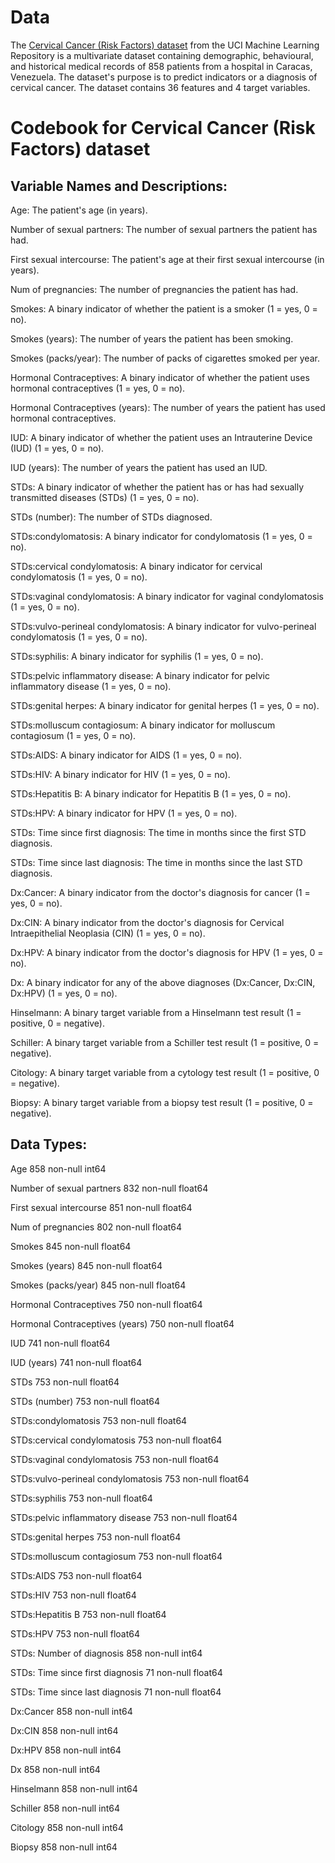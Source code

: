 # Data
The [Cervical Cancer (Risk Factors) dataset](https://archive.ics.uci.edu/dataset/383/cervical+cancer+risk+factors) from the UCI Machine Learning Repository is a multivariate dataset containing demographic, behavioural, and historical medical records of 858 patients from a hospital in Caracas, Venezuela. The dataset's purpose is to predict indicators or a diagnosis of cervical cancer. The dataset contains 36 features and 4 target variables.

# Codebook for Cervical Cancer (Risk Factors) dataset

## Variable Names and Descriptions:

Age: The patient's age (in years).

Number of sexual partners: The number of sexual partners the patient has had.

First sexual intercourse: The patient's age at their first sexual intercourse (in years).

Num of pregnancies: The number of pregnancies the patient has had.

Smokes: A binary indicator of whether the patient is a smoker (1 = yes, 0 = no).

Smokes (years): The number of years the patient has been smoking.

Smokes (packs/year): The number of packs of cigarettes smoked per year.

Hormonal Contraceptives: A binary indicator of whether the patient uses hormonal contraceptives (1 = yes, 0 = no).

Hormonal Contraceptives (years): The number of years the patient has used hormonal contraceptives.

IUD: A binary indicator of whether the patient uses an Intrauterine Device (IUD) (1 = yes, 0 = no).

IUD (years): The number of years the patient has used an IUD.

STDs: A binary indicator of whether the patient has or has had sexually transmitted diseases (STDs) (1 = yes, 0 = no).

STDs (number): The number of STDs diagnosed.

STDs:condylomatosis: A binary indicator for condylomatosis (1 = yes, 0 = no).

STDs:cervical condylomatosis: A binary indicator for cervical condylomatosis (1 = yes, 0 = no).

STDs:vaginal condylomatosis: A binary indicator for vaginal condylomatosis (1 = yes, 0 = no).

STDs:vulvo-perineal condylomatosis: A binary indicator for vulvo-perineal condylomatosis (1 = yes, 0 = no).

STDs:syphilis: A binary indicator for syphilis (1 = yes, 0 = no).

STDs:pelvic inflammatory disease: A binary indicator for pelvic inflammatory disease (1 = yes, 0 = no).

STDs:genital herpes: A binary indicator for genital herpes (1 = yes, 0 = no).

STDs:molluscum contagiosum: A binary indicator for molluscum contagiosum (1 = yes, 0 = no).

STDs:AIDS: A binary indicator for AIDS (1 = yes, 0 = no).

STDs:HIV: A binary indicator for HIV (1 = yes, 0 = no).

STDs:Hepatitis B: A binary indicator for Hepatitis B (1 = yes, 0 = no).

STDs:HPV: A binary indicator for HPV (1 = yes, 0 = no).

STDs: Time since first diagnosis: The time in months since the first STD diagnosis.

STDs: Time since last diagnosis: The time in months since the last STD diagnosis.

Dx:Cancer: A binary indicator from the doctor's diagnosis for cancer (1 = yes, 0 = no).

Dx:CIN: A binary indicator from the doctor's diagnosis for Cervical Intraepithelial Neoplasia (CIN) (1 = yes, 0 = no).

Dx:HPV: A binary indicator from the doctor's diagnosis for HPV (1 = yes, 0 = no).

Dx: A binary indicator for any of the above diagnoses (Dx:Cancer, Dx:CIN, Dx:HPV) (1 = yes, 0 = no).

Hinselmann: A binary target variable from a Hinselmann test result (1 = positive, 0 = negative).

Schiller: A binary target variable from a Schiller test result (1 = positive, 0 = negative).

Citology: A binary target variable from a cytology test result (1 = positive, 0 = negative).

Biopsy: A binary target variable from a biopsy test result (1 = positive, 0 = negative).

## Data Types:

Age                                 858 non-null    int64  

Number of sexual partners           832 non-null    float64

First sexual intercourse            851 non-null    float64

Num of pregnancies                  802 non-null    float64

Smokes                              845 non-null    float64

Smokes (years)                      845 non-null    float64

Smokes (packs/year)                 845 non-null    float64

Hormonal Contraceptives             750 non-null    float64

Hormonal Contraceptives (years)     750 non-null    float64

IUD                                 741 non-null    float64

IUD (years)                         741 non-null    float64

STDs                                753 non-null    float64

STDs (number)                       753 non-null    float64

STDs:condylomatosis                 753 non-null    float64

STDs:cervical condylomatosis        753 non-null    float64

STDs:vaginal condylomatosis         753 non-null    float64

STDs:vulvo-perineal condylomatosis  753 non-null    float64

STDs:syphilis                       753 non-null    float64

STDs:pelvic inflammatory disease    753 non-null    float64

STDs:genital herpes                 753 non-null    float64

STDs:molluscum contagiosum          753 non-null    float64

STDs:AIDS                           753 non-null    float64

STDs:HIV                            753 non-null    float64

STDs:Hepatitis B                    753 non-null    float64 

STDs:HPV                            753 non-null    float64

STDs: Number of diagnosis           858 non-null    int64 

STDs: Time since first diagnosis    71 non-null     float64

STDs: Time since last diagnosis     71 non-null     float64

Dx:Cancer                           858 non-null    int64  

Dx:CIN                              858 non-null    int64  

Dx:HPV                              858 non-null    int64  

Dx                                  858 non-null    int64  

Hinselmann                          858 non-null    int64  

Schiller                            858 non-null    int64  

Citology                            858 non-null    int64  

Biopsy                              858 non-null    int64 



